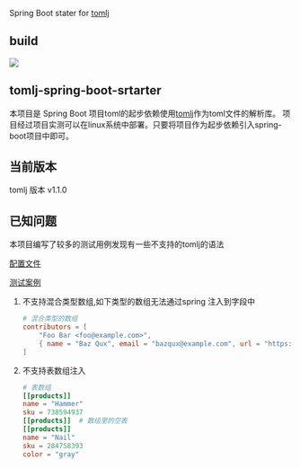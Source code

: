 Spring Boot stater for [tomlj](https://github.com/tomlj/tomlj)

## build

[![](https://jitpack.io/v/whp98/tomlj-spring-boot-starter.svg)](https://jitpack.io/#whp98/tomlj-spring-boot-starter)

## tomlj-spring-boot-srtarter

本项目是 Spring Boot 项目toml的起步依赖使用[tomlj](https://github.com/tomlj/tomlj)作为toml文件的解析库。
项目经过项目实测可以在linux系统中部署。只要将项目作为起步依赖引入spring-boot项目中即可。

## 当前版本

tomlj 版本 v1.1.0

## 已知问题

本项目编写了较多的测试用例发现有一些不支持的tomlj的语法

[配置文件](./src/test/resources/application.toml)

[测试案例](./src/test/java/com/github/whp98/springframework/boot/env)

1. 不支持混合类型数组,如下类型的数组无法通过spring 注入到字段中
    ```toml
    # 混合类型的数组
    contributors = [
        "Foo Bar <foo@example.com>",
        { name = "Baz Qux", email = "bazqux@example.com", url = "https://example.com/bazqux" }
    ]
    ```
2. 不支持表数组注入
    ```toml
    # 表数组
    [[products]]
    name = "Hammer"
    sku = 738594937
    [[products]]  # 数组里的空表
    [[products]]
    name = "Nail"
    sku = 284758393
    color = "gray"
    ```

